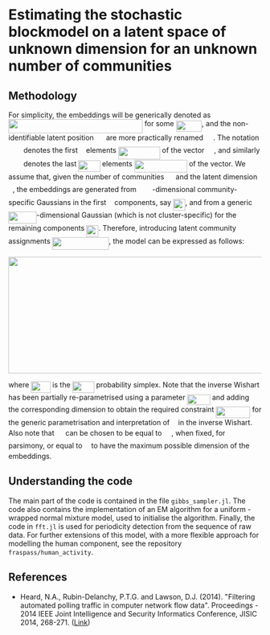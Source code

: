 # Estimating the stochastic blockmodel on a latent space of unknown dimension for an unknown number of communities

## Methodology

For simplicity, the embeddings will be generically denoted as <img src="https://rawgit.com/fraspass/sbm (fetch/master/svgs/afecfaf331ef5d186ce64a9be457ab7d.svg?invert_in_darkmode" align=middle width=267.1428309pt height=27.9124395pt/> for some <img src="https://rawgit.com/fraspass/sbm (fetch/master/svgs/ad64b477ecc18129fe9b235d89bd7a54.svg?invert_in_darkmode" align=middle width=51.48773685pt height=22.4657235pt/>, and the non-identifiable latent position <img src="https://rawgit.com/fraspass/sbm (fetch/master/svgs/3e0fa3ff3c5539cdc0e09aed76998444.svg?invert_in_darkmode" align=middle width=16.6590336pt height=22.638462pt/> are more practically renamed <img src="https://rawgit.com/fraspass/sbm (fetch/master/svgs/56fa4aecdf044ac082a31373cc0ad81d.svg?invert_in_darkmode" align=middle width=16.02834915pt height=14.6118786pt/>. The notation <img src="https://rawgit.com/fraspass/sbm (fetch/master/svgs/2aa5d0cfa9ac37116f11e0443c6d1e96.svg?invert_in_darkmode" align=middle width=26.0487843pt height=14.6118786pt/> denotes the first <img src="https://rawgit.com/fraspass/sbm (fetch/master/svgs/2103f85b8b1477f430fc407cad462224.svg?invert_in_darkmode" align=middle width=8.55596445pt height=22.8310566pt/> elements <img src="https://rawgit.com/fraspass/sbm (fetch/master/svgs/d9cf27ab8ea9978e067dc5b146a9a2a8.svg?invert_in_darkmode" align=middle width=83.14428045pt height=24.657534pt/> of the vector <img src="https://rawgit.com/fraspass/sbm (fetch/master/svgs/70be273b745beb375dc544763c727b86.svg?invert_in_darkmode" align=middle width=15.48422205pt height=14.6118786pt/>, and similarly <img src="https://rawgit.com/fraspass/sbm (fetch/master/svgs/e1d3148ecf605c30c9fbd6ffa404e657.svg?invert_in_darkmode" align=middle width=26.0487843pt height=14.6118786pt/> denotes the last <img src="https://rawgit.com/fraspass/sbm (fetch/master/svgs/559de9b66c7e81ca756bd5280353c7e6.svg?invert_in_darkmode" align=middle width=43.0802559pt height=22.8310566pt/> elements <img src="https://rawgit.com/fraspass/sbm (fetch/master/svgs/1e99a6d2aca38f5684f5b4275d857823.svg?invert_in_darkmode" align=middle width=104.9004957pt height=24.657534pt/> of the vector. We assume that, given the number of communities <img src="https://rawgit.com/fraspass/sbm (fetch/master/svgs/d6328eaebbcd5c358f426dbea4bdbf70.svg?invert_in_darkmode" align=middle width=15.13700595pt height=22.4657235pt/> and the latent dimension <img src="https://rawgit.com/fraspass/sbm (fetch/master/svgs/2103f85b8b1477f430fc407cad462224.svg?invert_in_darkmode" align=middle width=8.55596445pt height=22.8310566pt/>, the embeddings are generated from <img src="https://rawgit.com/fraspass/sbm (fetch/master/svgs/d6328eaebbcd5c358f426dbea4bdbf70.svg?invert_in_darkmode" align=middle width=15.13700595pt height=22.4657235pt/> <img src="https://rawgit.com/fraspass/sbm (fetch/master/svgs/2103f85b8b1477f430fc407cad462224.svg?invert_in_darkmode" align=middle width=8.55596445pt height=22.8310566pt/>-dimensional community-specific Gaussians in the first <img src="https://rawgit.com/fraspass/sbm (fetch/master/svgs/2103f85b8b1477f430fc407cad462224.svg?invert_in_darkmode" align=middle width=8.55596445pt height=22.8310566pt/> components, say <img src="https://rawgit.com/fraspass/sbm (fetch/master/svgs/c714aa628b720cd9b4c8ecbc43c0fb00.svg?invert_in_darkmode" align=middle width=24.1833141pt height=22.4657235pt/>, and from a generic <img src="https://rawgit.com/fraspass/sbm (fetch/master/svgs/49f50be6c56b16056a48557243d76fa5.svg?invert_in_darkmode" align=middle width=55.86568845pt height=24.657534pt/>-dimensional Gaussian (which is not cluster-specific) for the remaining components <img src="https://rawgit.com/fraspass/sbm (fetch/master/svgs/b515eaf993addf8cd8a663c60844ce67.svg?invert_in_darkmode" align=middle width=24.1833141pt height=22.4657235pt/>. Therefore, introducing latent community assignments <img src="https://rawgit.com/fraspass/sbm (fetch/master/svgs/0fbe66c1f30016944032b59dd3ffed07.svg?invert_in_darkmode" align=middle width=112.6615215pt height=24.657534pt/>, the model can be expressed as follows:

<p align="center"><img src="https://rawgit.com/fraspass/sbm (fetch/master/svgs/55b87051668cbe67dee0714e5ca38370.svg?invert_in_darkmode" align=middle width=619.5723072pt height=231.6803577pt/></p>

where <img src="https://rawgit.com/fraspass/sbm (fetch/master/svgs/1ca2006f4cd689950a74e72a91091a21.svg?invert_in_darkmode" align=middle width=38.63261985pt height=22.4657235pt/> is the <img src="https://rawgit.com/fraspass/sbm (fetch/master/svgs/877f17da0d7c756840fdc976d3c9e264.svg?invert_in_darkmode" align=middle width=43.4474007pt height=22.4657235pt/> probability simplex. Note that the inverse Wishart has been partially re-parametrised using a parameter <img src="https://rawgit.com/fraspass/sbm (fetch/master/svgs/1bb6a4a3cd46c31f86edf629fac4d2f7.svg?invert_in_darkmode" align=middle width=45.63157335pt height=21.1872144pt/> and adding the corresponding dimension to obtain the required constraint <img src="https://rawgit.com/fraspass/sbm (fetch/master/svgs/59d27f4580a6da5a1f33c7c387d77565.svg?invert_in_darkmode" align=middle width=67.95067785pt height=22.8310566pt/> for the generic parametrisation and interpretation of <img src="https://rawgit.com/fraspass/sbm (fetch/master/svgs/b49211c7e49541e500c32b4d56d354dc.svg?invert_in_darkmode" align=middle width=9.16670205pt height=14.1552444pt/> in the inverse Wishart. Also note that <img src="https://rawgit.com/fraspass/sbm (fetch/master/svgs/0e51a2dede42189d77627c4d742822c3.svg?invert_in_darkmode" align=middle width=14.4331011pt height=14.1552444pt/> can be chosen to be equal to <img src="https://rawgit.com/fraspass/sbm (fetch/master/svgs/d6328eaebbcd5c358f426dbea4bdbf70.svg?invert_in_darkmode" align=middle width=15.13700595pt height=22.4657235pt/>, when fixed, for parsimony, or equal to <img src="https://rawgit.com/fraspass/sbm (fetch/master/svgs/55a049b8f161ae7cfeb0197d75aff967.svg?invert_in_darkmode" align=middle width=9.86687625pt height=14.1552444pt/> to have the maximum possible dimension of the embeddings.

## Understanding the code

The main part of the code is contained in the file `gibbs_sampler.jl`. The code also contains the implementation of an EM algorithm for a uniform - wrapped normal mixture model, used to initialise the algorithm. Finally, the code in `fft.jl` is used for periodicity detection from the sequence of raw data. For further extensions of this model, with a more flexible approach for modelling the human component, see the repository `fraspass/human_activity`.

## References

* Heard, N.A., Rubin-Delanchy, P.T.G. and Lawson, D.J. (2014). "Filtering automated polling traffic in computer network flow data". Proceedings - 2014 IEEE Joint Intelligence and Security Informatics Conference, JISIC 2014, 268-271. ([Link](https://ieeexplore.ieee.org/document/6975589/))
